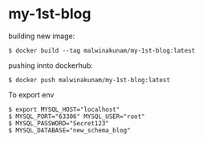 # my-1st-blog

building new image:

```
$ docker build --tag malwinakunam/my-1st-blog:latest
```

pushing innto dockerhub:

```
$ docker push malwinakunam/my-1st-blog:latest
```
To export env
```
$ export MYSQL_HOST="localhost"
$ MYSQL_PORT="63306" MYSQL_USER="root"
$ MYSQL_PASSWORD="Secret123"
$ MYSQL_DATABASE="new_schema_blog"
```
